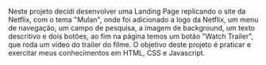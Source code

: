 Neste projeto decidi desenvolver uma Landing Page replicando o site da Netflix, com o tema "Mulan", onde foi adicionado a logo da Netflix, um menu de navegação, um campo de pesquisa, a imagem de background, um texto descritivo e dois botões, ao fim na página temos um botão "Watch Trailer", que roda um vídeo do trailer do filme. O objetivo deste projeto é praticar e exercitar meus conhecimentos em HTML, CSS e Javascript.
